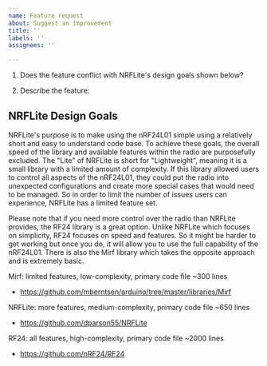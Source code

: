 ```yaml
---
name: Feature request
about: Suggest an improvement
title: ''
labels: ''
assignees: ''

---
```


1. Does the feature conflict with NRFLite's design goals shown below?

2. Describe the feature:

## NRFLite Design Goals
NRFLite's purpose is to make using the nRF24L01 simple using a relatively short and easy to understand code base. To achieve these goals, the overall speed of the library and available features within the radio are purposefully excluded. The "Lite" of NRFLite is short for "Lightweight", meaning it is a small library with a limited amount of complexity. If this library allowed users to control all aspects of the nRF24L01, they could put the radio into unexpected configurations and create more special cases that would need to be managed. So in order to limit the number of issues users can experience, NRFLite has a limited feature set.

Please note that if you need more control over the radio than NRFLite provides, the RF24 library is a great option. Unlike NRFLite which focuses on simplicity, RF24 focuses on speed and features. So it might be harder to get working but once you do, it will allow you to use the full capability of the nRF24L01. There is also the Mirf library which takes the opposite approach and is extremely basic.

Mirf: limited features, low-complexity, primary code file ~300 lines
- https://github.com/mberntsen/arduino/tree/master/libraries/Mirf

NRFLite: more features, medium-complexity, primary code file ~650 lines
- https://github.com/dparson55/NRFLite

RF24: all features, high-complexity, primary code file ~2000 lines
- https://github.com/nRF24/RF24
